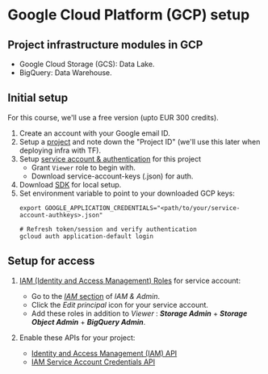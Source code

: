# Google Cloud Platform (GCP) setup

## Project infrastructure modules in GCP

* Google Cloud Storage (GCS): Data Lake.
* BigQuery: Data Warehouse.


## Initial setup

For this course, we'll use a free version (upto EUR 300 credits). 

1. Create an account with your Google email ID. 
2. Setup a [project](https://console.cloud.google.com/) and note down the "Project ID" (we'll use this later when deploying infra with TF).
3. Setup [service account & authentication](https://cloud.google.com/docs/authentication/getting-started) for this project
    * Grant `Viewer` role to begin with.
    * Download service-account-keys (.json) for auth.
4. Download [SDK](https://cloud.google.com/sdk/docs/quickstart) for local setup.
5. Set environment variable to point to your downloaded GCP keys:
   ```shell
   export GOOGLE_APPLICATION_CREDENTIALS="<path/to/your/service-account-authkeys>.json"
   
   # Refresh token/session and verify authentication
   gcloud auth application-default login
   ```


## Setup for access

1. [IAM (Identity and Access Management) Roles](https://cloud.google.com/storage/docs/access-control/iam-roles) for service account:
   * Go to the [*IAM* section](https://console.cloud.google.com/iam-admin/iam) of *IAM & Admin*.
   * Click the *Edit principal* icon for your service account.
   * Add these roles in addition to *Viewer* : ***Storage Admin*** + ***Storage Object Admin*** + ***BigQuery Admin***.
   
2. Enable these APIs for your project:
   * [Identity and Access Management (IAM) API](https://console.cloud.google.com/apis/library/iam.googleapis.com)
   * [IAM Service Account Credentials API](https://console.cloud.google.com/apis/library/iamcredentials.googleapis.com)